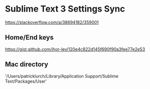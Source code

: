 # Sublime Text 3 Settings Sync
https://stackoverflow.com/a/38694182/359001

## Home/End keys
https://gist.github.com/ihor-lev/120e4c822d145f690f90a3fee77e2e53

## Mac directory
'/Users/patricklurch/Library/Application Support/Sublime Text/Packages/User'
